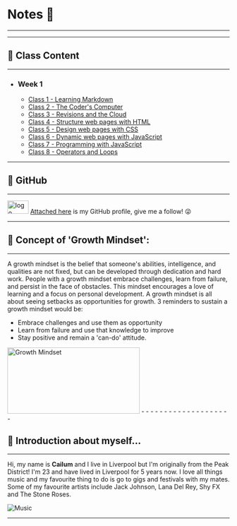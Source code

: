 # Notes 📖 
- - - - - - - - - - - - - - - - - - - - - - - - - - - - - - - - - - - - - - - - - - - - - - - - - - - - - - - - - - - - - - - - -
- - - - - - - - - - - - - - - - - - - - - - - - - - - - - - - - - - - - - - - - - - - - - - - - - - - - - - - - - - - - - - - - - 

## 🔖 Class Content
- - - - - - - - - -
- ### Week 1
    - [Class 1 - Learning Markdown](<https://cailumleyshon.github.io/reading-notes/class-1>)
    - [Class 2 - The Coder's Computer](<https://cailumleyshon.github.io/reading-notes/class-2>)
    - [Class 3 - Revisions and the Cloud](<https://cailumleyshon.github.io/reading-notes/class-3>)
    - [Class 4 - Structure web pages with HTML](<https://cailumleyshon.github.io/reading-notes/class-4>)
    - [Class 5 - Design web pages with CSS](<https://cailumleyshon.github.io/reading-notes/class-5>)
    - [Class 6 - Dynamic web pages with JavaScript](<https://cailumleyshon.github.io/reading-notes/class-6>)
    - [Class 7 - Programming with JavaScript](<https://cailumleyshon.github.io/reading-notes/class-7>)
    - [Class 8 - Operators and Loops](<https://cailumleyshon.github.io/reading-notes/class-8>)
 
 - - - - - - - - - - - - - - - - - - - 

## 🔖 GitHub
- - - - - - -

<img src="https://download.logo.wine/logo/GitHub/GitHub-Logo.wine.png" alt="logo" width="48" height="30"/> [Attached here](<https://github.com/cailumleyshon>) is my GitHub profile, give me a follow! 😜
- - - - - - - - - - - 

## 🔖 Concept of 'Growth Mindset':
- - - - - - - - - - - - - - - - - - -
A growth mindset is the belief that someone's abilities, intelligence, and qualities are not fixed, but can be developed through dedication and hard work. People with a growth mindset embrace challenges, learn from failure, and persist in the face of obstacles. This mindset encourages a love of learning and a focus on personal development.
A growth mindset is all about seeing setbacks as opportunities for growth. 3 reminders to sustain a growth mindset would be:

- Embrace challenges and use them as opportunity
- Learn from failure and use that knowledge to improve
- Stay positive and remain a 'can-do' attitude.

<img src="https://edsurge.imgix.net/uploads/post/image/12467/mind_as_muscle-1565189295.jpg?auto=compress%2Cformat&w=2800&h=1134&fit=crop" alt="Growth Mindset" width="300" height="150"/>
- - - - - - - - - - - - - - - - - - - - 

## 🔖 Introduction about myself...
- - - - - - - - - - - - - - - - - - - - -
Hi, my name is __Cailum__ and I live in Liverpool but I'm originally from the Peak District! 
I'm 23 and have lived in Liverpool for 5 years now. I love all things music and my favourite thing to do is go to gigs and festivals with my mates. Some of my favourite artists include Jack Johnson, Lana Del Rey, Shy FX and The Stone Roses.

![Music](<https://www.collater.al/wp-content/uploads/2020/05/chandler-holding-ur-fav-album-collater.al-003-1024x1024.jpg>)
- - - - - - - - - - - - - - - - - - - - - -
